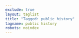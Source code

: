 ```yaml
---
exclude: true
layout: taglist
title: "Tagged: public history"
tagname: public history
robots: noindex
---
```

